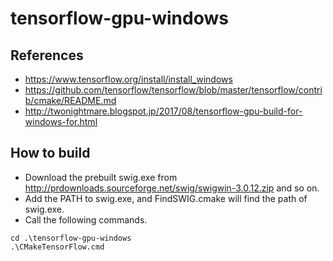 # tensorflow-gpu-windows

## References

 * <https://www.tensorflow.org/install/install_windows>
 * <https://github.com/tensorflow/tensorflow/blob/master/tensorflow/contrib/cmake/README.md>
 * <http://twonightmare.blogspot.jp/2017/08/tensorflow-gpu-build-for-windows-for.html>

## How to build

 * Download the prebuilt swig.exe from <http://prdownloads.sourceforge.net/swig/swigwin-3.0.12.zip> and so on.
 * Add the PATH to swig.exe, and FindSWIG.cmake will find the path of swig.exe.
 * Call the following commands.
 
```
cd .\tensorflow-gpu-windows
.\CMakeTensorFlow.cmd
```
